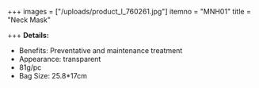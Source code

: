 +++
images = ["/uploads/product_l_760261.jpg"]
itemno = "MNH01"
title = "Neck Mask"

+++
**Details:**

* Benefits: Preventative and maintenance treatment
* Appearance: transparent
* 81g/pc
* Bag Size: 25.8*17cm